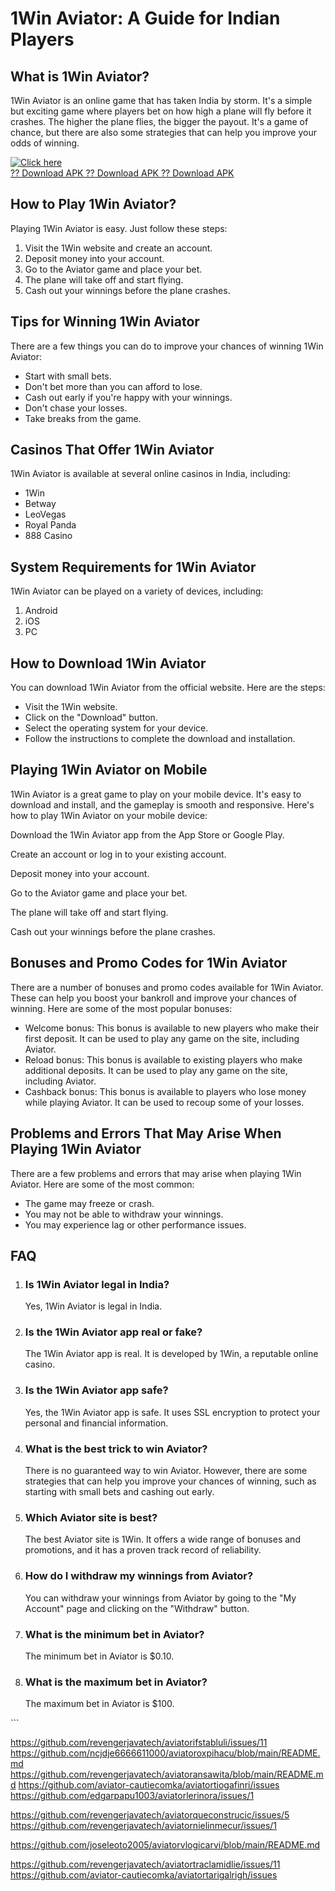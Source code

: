 # 1Win Aviator: A Guide for Indian Players

## What is 1Win Aviator?

1Win Aviator is an online game that has taken India by storm. It\'s a
simple but exciting game where players bet on how high a plane will fly
before it crashes. The higher the plane flies, the bigger the payout.
It\'s a game of chance, but there are also some strategies that can help
you improve your odds of winning.

[![Click
here](https://readscoops.com/wp-content/uploads/2023/03/Readscoop-aviator-1-1.jpg)](https://traff.sbs/deff)\
[?? Download APK ?? Download APK ?? Download
APK](https://traff.sbs/deff)

## How to Play 1Win Aviator?

Playing 1Win Aviator is easy. Just follow these steps:

1.  Visit the 1Win website and create an account.
2.  Deposit money into your account.
3.  Go to the Aviator game and place your bet.
4.  The plane will take off and start flying.
5.  Cash out your winnings before the plane crashes.

## Tips for Winning 1Win Aviator

There are a few things you can do to improve your chances of winning
1Win Aviator:

-   Start with small bets.
-   Don\'t bet more than you can afford to lose.
-   Cash out early if you\'re happy with your winnings.
-   Don\'t chase your losses.
-   Take breaks from the game.

## Casinos That Offer 1Win Aviator

1Win Aviator is available at several online casinos in India, including:

-   1Win
-   Betway
-   LeoVegas
-   Royal Panda
-   888 Casino

## System Requirements for 1Win Aviator

1Win Aviator can be played on a variety of devices, including:

1.  Android
2.  iOS
3.  PC

## How to Download 1Win Aviator

You can download 1Win Aviator from the official website. Here are the
steps:

-   Visit the 1Win website.
-   Click on the "Download" button.
-   Select the operating system for your device.
-   Follow the instructions to complete the download and installation.

## Playing 1Win Aviator on Mobile

1Win Aviator is a great game to play on your mobile device. It\'s easy
to download and install, and the gameplay is smooth and responsive.
Here\'s how to play 1Win Aviator on your mobile device:

Download the 1Win Aviator app from the App Store or Google Play.

Create an account or log in to your existing account.

Deposit money into your account.

Go to the Aviator game and place your bet.

The plane will take off and start flying.

Cash out your winnings before the plane crashes.

## Bonuses and Promo Codes for 1Win Aviator

There are a number of bonuses and promo codes available for 1Win
Aviator. These can help you boost your bankroll and improve your chances
of winning. Here are some of the most popular bonuses:

-   Welcome bonus: This bonus is available to new players who make their
    first deposit. It can be used to play any game on the site,
    including Aviator.
-   Reload bonus: This bonus is available to existing players who make
    additional deposits. It can be used to play any game on the site,
    including Aviator.
-   Cashback bonus: This bonus is available to players who lose money
    while playing Aviator. It can be used to recoup some of your losses.

## Problems and Errors That May Arise When Playing 1Win Aviator

There are a few problems and errors that may arise when playing 1Win
Aviator. Here are some of the most common:

-   The game may freeze or crash.
-   You may not be able to withdraw your winnings.
-   You may experience lag or other performance issues.

## FAQ

1.  ### Is 1Win Aviator legal in India?

    Yes, 1Win Aviator is legal in India.

2.  ### Is the 1Win Aviator app real or fake?

    The 1Win Aviator app is real. It is developed by 1Win, a reputable
    online casino.

3.  ### Is the 1Win Aviator app safe?

    Yes, the 1Win Aviator app is safe. It uses SSL encryption to protect
    your personal and financial information.

4.  ### What is the best trick to win Aviator?

    There is no guaranteed way to win Aviator. However, there are some
    strategies that can help you improve your chances of winning, such
    as starting with small bets and cashing out early.

5.  ### Which Aviator site is best?

    The best Aviator site is 1Win. It offers a wide range of bonuses and
    promotions, and it has a proven track record of reliability.

6.  ### How do I withdraw my winnings from Aviator?

    You can withdraw your winnings from Aviator by going to the "My
    Account" page and clicking on the "Withdraw" button.

7.  ### What is the minimum bet in Aviator?

    The minimum bet in Aviator is \$0.10.

8.  ### What is the maximum bet in Aviator?

    The maximum bet in Aviator is \$100.

\`\`\`

https://github.com/revengerjavatech/aviatorifstabluli/issues/11
https://github.com/ncjdje6666611000/aviatoroxpihacu/blob/main/README.md
https://github.com/revengerjavatech/aviatoransawita/blob/main/README.md
https://github.com/aviator-cautiecomka/aviatortiogafinri/issues
https://github.com/edgarpapu1003/aviatorlerinora/issues/1

https://github.com/revengerjavatech/aviatorqueconstrucic/issues/5
https://github.com/revengerjavatech/aviatornielinmecur/issues/1


https://github.com/joseleoto2005/aviatorvlogicarvi/blob/main/README.md

https://github.com/revengerjavatech/aviatortraclamidlie/issues/11
https://github.com/aviator-cautiecomka/aviatortarigalrigh/issues
